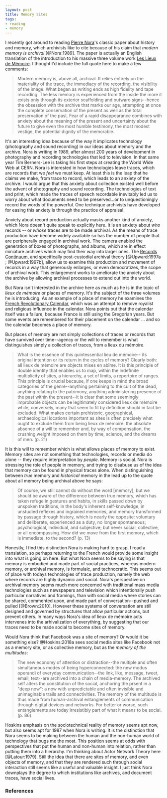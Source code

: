 ```yaml
---
layout: post
title: Memory Sites
tags:
- reading
- memory
---
```


I recently got around to reading [Pierre Nora]'s classic paper about history and
memory, which archivists like to cite because of his claim that *modern memory
is archival* [@Nora:1989]. The paper is actually an English translation of the
introduction to his massive three volume work [Les Lieux de Mémoire]. I thought
I'd include the full quote here to make a few comments:

> Modern memory is, above all, archival. It relies entirely on 
> the materiality of the trace, the immediacy of the recording,
> the visibility of the image. What began as writing ends as 
> high fidelity and tape recording. The less memory is 
> experienced from the inside the more it exists only through
> its exterior scaffolding and outward signs--hence the obsession
> with the archive that marks our age, attempting at once the
> complete conservation of the present as well as the total 
> preservation of the past. Fear of a rapid disappearance
> combines with anxiety about the meaning of the present and
> uncertainty about the future to give even the most humble
> testimony, the most modest vestige, the potential 
> dignity of the memorable.

It's an interesting idea because of the way it implicates technology
(photography and sound recording) in our ideas about memory and the archive.
Nora is writing in 1989, after almost 200 years of development in photography
and recording technologies that led to television. In that same year Tim
Berners-Lee is taking his first steps at creating the World Wide Web at CERN.
Nora is interested in how technologies leave traces, which are records that we
*feel* we must keep. At least this is the leap that he claims we make, from
trace to record, which leads to an anxiety of the archive. I would argue that
this anxiety about collection existed well before the advent of photography and
sound recording. The technologies of text and print, which made the traces of
speech recordable inevitably led us to worry about what documents need to be
preserved...or to unquestioningly record the words of the powerful.  One
technique archivists have developed for easing this anxiety is through the
practice of appraisal.

Anxiety about record production actually masks another kind of anxiety, which
Nora doesn't quite speak to explicitly here. It is an anxiety about *who*
records -- or *whose* traces are to be made archival. As the means of trace
production have become widely available so has the number of people that are
peripherally engaged in archival work. The camera enabled the generation of
boxes of photographs, and albums, which are in effect miniature archives which
may find their way into larger ones. The [Records Continuum], and specifically
post-custodial archival theory [@Upward:1997a ; @Upward:1997b], allow us to
examine this production and movement of records in a way that generously
enlarges, or even democratizes, the scope of archival work. This enlargement
works to ameliorate the anxiety about the archive by allowing archival processes
to extend out into the world.

But Nora isn't interested in the archive here as much as he is in the topic of
*lieux de mémoire* or places of memory. It's the subject of the three volumes he
is introducing. As an example of a place of memory he examines the [French
Revolutionary Calendar], which was an attempt to remove royalist and religious
influence in the calendar.  Nora points out that the calendar itself was a
failure, because France is still using the Gregorian years. But some events are
remembered for their placement on the calendar ...  and so the calendar becomes
a place of memory.

But places of memory are not simply collections of traces or records that have survived over time--agency or the will to remember is what distinguishes simply a collection of traces, from a lieux du mémoire. 

> What is the essence of this quintessential lieu de mémoire--
> its original intention or its return in the cycles of 
> memory? Clearly both: all lieux de mémoire are objects 
> mises en abîme. It is this principle of double identity
> that enables us to map, within the indefinite multiplicity
> of sites, a hierarchy, a set of limits, a repertoire of 
> ranges. This principle is crucial because, if one keeps
> in mind the broad categories of the genre--anything 
> pertaining to the cult of the dead, anything relating to
> the patrimony, anything administering presence of the past
> within the present--it is clear that some seemingly 
> improbable objects can be legitimately considered lieux de
> mémoire while, conversely, many that seem to fit by 
> definition should in fact be excluded. What makes certain
> prehistoric, geographical, archaeological locations
> important as sites is often precisely what ought to 
> exclude them from being lieux de mémoire: the absolute
> absence of a will to remember and, by way of compensation,
> the crushing weight imposed on them by time, science, and the 
> dreams of men. (p. 21)

It is this will to remember which is what allows places of memory to exist. Memory sites are not something that technologies, records or media do alone -- they require interpretation by *people*. Memory is social. Nora is stressing the role of people in memory, and trying to disabuse us of the idea that memory can be found in physical traces alone. When distinguishing between *true* memory and *historical* memory in the lead up to the quote about all memory being archival above he says:

> Of course, we still cannot do without the word [memory], but we
> should be aware of the difference between true memory, which
> has taken refuge in gestures and habits, in skills passed 
> down by unspoken traditions, in the body's inherent 
> self-knowledge, in unstudied reflexes and ingrained memories,
> and memory transformed by passage through history, which
> is nearly the opposite: voluntary and deliberate, experienced
> as a duty, no longer spontaneous; psychological, individual,
> and subjective; but never social, collective, or all 
> encompassing. How did we move from the first memory, which is
> immediate, to the second? (p. 13)

Honestly, I find this distinction Nora is making hard to grasp. I read a translation, so perhaps returning to the French would provide some insight into what is going on here. But what Nora seems to be saying is that memory is embodied and made part of social practices, whereas modern memory, or archival memory, is formulaic, and technocratic. This seems out of place with todays technologies of trace production, namely the web where records are highly dynamic and social. Nora's perspective on archival memory seems much more concerned with traditional mass media technologies such as newspapers and television which intentionally push particular narratives and framings, than with social media where stories can be shared, commented upon, and made part of conversation--pushed and pulled [@Brown:2010]. However these systems of conversation are still designed and governed by structures that allow particular actions, but prevent others. In many ways Nora's idea of lieux de mémoire acts intervenes into the arhivalization of everything, by suggesting that our traces need to be made social to become sites of memory.  

Would Nora think that Facebook was a site of memory? Or would it be something else? @Hoskins:2018a sees social media sites like Facebook not as a memory site, or as collective memory, but as the *memory of the multitudes*:

> The new economy of attention or distraction--the multiple
> and often simultaneous modes of being hyperconnected:
> the new modus operandi of everyday communication--the link,
> like, message, tweet, email, text--are archived into a
> chain of media-memory. The archived self alters the 
> constitution of the social, anchoring the prsent in a 
> "deep now": a now with unpredictable and often 
> invisible and unimaginable trails and connectivities. The
> memory of the multitude is thus made from human-archival
> entanglements of communication through digital devices
> and networks. For better or worse, such entanglements
> are today irresistibly part of what it means to be social.
> (p. 86)

Hoskins emphasis on the sociotechnical reality of memory seems apt now, but also seems apt for 1987 when Nora is writing. It is the distinction that Nora seems to be making between the human and the non-human world of technology that bugs me the most. This position seems at odds with perspectives that put the human and non-human into relation, rather than putting them into a hierarchy. I'm thinking about Actor Network Theory here [@Latour:1979]. Still the idea that there are sites of memory, and even objects of memory, and that they are rendered such through social interaction still seems like a useful and valuable insight. I just think Nora downplays the degree to which institutions like archives, and document traces, have social lives.
 
### References

[Records Continuum]: https://inkdroid.org/2018/02/27/continuum/
[French Revolutionary Calendar]: https://en.wikipedia.org/wiki/French_Republican_Calendar
[Pierre Nora]: https://en.wikipedia.org/wiki/Pierre_Nora
[Les Lieux de Mémoire]: https://en.wikipedia.org/wiki/Les_Lieux_de_M%C3%A9moire
